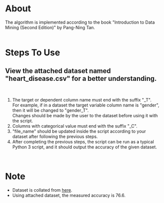 # About
The algorithm is implemented according to the book "Introduction to Data Mining (Second Edition)" by Pang-Ning Tan.<br>
<br>

# Steps To Use
<h2>View the attached dataset named "heart_disease.csv" for a better understanding.</h2>
<br>
<ol>
<li>The target or dependent column name must end with the suffix "_T".<br>For example, if in a dataset the target variable column name is "gender", then it will be changed to "gender_T".<br>Changes should be made by the user to the dataset before using it with the script.</li>
<li>Columns with categorical value must end with the suffix "_C".</li>
<li>"file_name" should be updated inside the script according to your dataset after following the previous steps.</li>
<li>After completing the previous steps, the script can be run as a typical Python 3 script, and it should output the accuracy of the given dataset.</li>
</ol>
<br>

# Note

<ul>
<li>Dataset is collated from <a href="https://github.com/kb22/Heart-Disease-Prediction">here</a>.</li>
<li>Using attached dataset, the measured accuracy is 76.6.</li>
</ul>